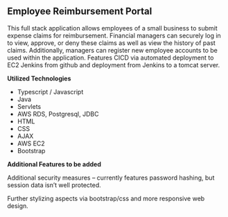 ﻿**Employee Reimbursement Portal**
---------------------------------------------------------

This full stack application allows employees of a small business to submit expense claims for reimbursement. Financial managers can securely log in to view, approve, or deny these claims as well as view the history of past claims. Additionally, managers can register new employee accounts to be used within the application. Features CICD via automated deployment to EC2 Jenkins from github and deployment from Jenkins to a tomcat server.

**Utilized Technologies**

 - Typescript / Javascript
 - Java
 - Servlets
 - AWS RDS, Postgresql, JDBC
 - HTML
 - CSS
 - AJAX
 - AWS EC2
 - Bootstrap
 
 **Additional Features to be added**

Additional security measures – currently features password hashing, but session data isn’t well protected.

Further stylizing aspects via bootstrap/css and more responsive web design.
